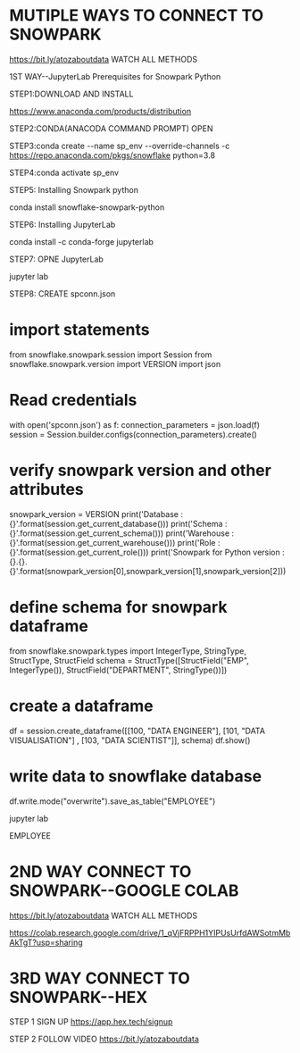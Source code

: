 # MUTIPLE WAYS TO CONNECT TO SNOWPARK
https://bit.ly/atozaboutdata  WATCH ALL METHODS

1ST WAY--JupyterLab
Prerequisites for Snowpark Python

STEP1:DOWNLOAD AND INSTALL

https://www.anaconda.com/products/distribution

STEP2:CONDA(ANACODA COMMAND PROMPT) OPEN


STEP3:conda create --name sp_env --override-channels -c https://repo.anaconda.com/pkgs/snowflake python=3.8


STEP4:conda activate sp_env

STEP5:
Installing Snowpark python

conda install snowflake-snowpark-python

STEP6:
Installing JupyterLab 

conda install -c conda-forge jupyterlab




STEP7:
OPNE JupyterLab 

jupyter lab

STEP8:
CREATE spconn.json




# import statements
from snowflake.snowpark.session import Session
from snowflake.snowpark.version import VERSION
import json
# Read credentials
with open('spconn.json') as f:
    connection_parameters = json.load(f)    
session = Session.builder.configs(connection_parameters).create()
# verify snowpark version and other attributes
snowpark_version = VERSION
print('Database : {}'.format(session.get_current_database()))
print('Schema : {}'.format(session.get_current_schema()))
print('Warehouse : {}'.format(session.get_current_warehouse()))
print('Role : {}'.format(session.get_current_role()))
print('Snowpark for Python version : {}.{}.{}'.format(snowpark_version[0],snowpark_version[1],snowpark_version[2]))
# define schema for snowpark dataframe
from snowflake.snowpark.types import IntegerType, StringType, StructType, StructField
schema = StructType([StructField("EMP", IntegerType()), StructField("DEPARTMENT", StringType())])
# create a dataframe
df = session.create_dataframe([[100, "DATA ENGINEER"], [101, "DATA VISUALISATION"] , [103, "DATA SCIENTIST"]], schema)
df.show()
# write data to snowflake database
df.write.mode("overwrite").save_as_table("EMPLOYEE")

jupyter lab

EMPLOYEE



# 2ND  WAY CONNECT TO SNOWPARK--GOOGLE COLAB
https://bit.ly/atozaboutdata  WATCH ALL METHODS

https://colab.research.google.com/drive/1_qVjFRPPH1YIPUsUrfdAWSotmMbAkTgT?usp=sharing


# 3RD  WAY CONNECT TO SNOWPARK--HEX
STEP 1 SIGN UP https://app.hex.tech/signup

STEP 2 FOLLOW VIDEO https://bit.ly/atozaboutdata
